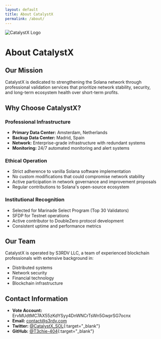 ```yaml
---
layout: default
title: About CatalystX
permalink: /about/
---
```


<div class="about-header">
    <img src="{{ '/assets/images/ArtificialIntelligence_03.jpg' | relative_url }}" alt="CatalystX Logo" class="about-logo">
    <h1>About CatalystX</h1>
</div>

## Our Mission

CatalystX is dedicated to strengthening the Solana network through professional validation services that prioritize network stability, security, and long-term ecosystem health over short-term profits.

## Why Choose CatalystX?

### Professional Infrastructure
- **Primary Data Center:** Amsterdam, Netherlands
- **Backup Data Center:** Madrid, Spain
- **Network:** Enterprise-grade infrastructure with redundant systems
- **Monitoring:** 24/7 automated monitoring and alert systems

### Ethical Operation
- Strict adherence to vanilla Solana software implementation
- No custom modifications that could compromise network stability
- Active participation in network governance and improvement proposals
- Regular contributions to Solana's open-source ecosystem

### Institutional Recognition
- Selected for Marinade Select Program (Top 30 Validators)
- SFDP for Testnet operations
- Active contributor to DoubleZero protocol development
- Consistent uptime and performance metrics

## Our Team

CatalystX is operated by S3RDV LLC, a team of experienced blockchain professionals with extensive background in:
- Distributed systems
- Network security
- Financial technology
- Blockchain infrastructure

## Contact Information

- **Vote Account:** ErvMUdtMC7AX55zKdYSyy4DnWNCrTsWn5GwprSG7ocnx
- **Email:** contact@s3rdv.com
- **Twitter:** [@CatalystX_SOL](https://twitter.com/CatalystX_SOL){:target="_blank"}
- **GitHub:** [@T3chie-404](https://github.com/T3chie-404){:target="_blank"} 